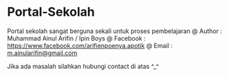 # Portal-Sekolah
Portal sekolah sangat berguna sekali untuk proses pembelajaran
@ Author : Muhammad Ainul Arifin / Ipin Boys
@ Facebook : https://www.facebook.com/arifienpoenya.apotik
@ Email : m.ainularifin@gmail.com

Jika ada masalah silahkan hubungi contact di atas ^_^
